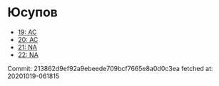 # Юсупов
- [19: AC](19.md)
- [20: AC](20.md)
- [21: NA](21.md)
- [22: NA](22.md)

Commit: 213862d9ef92a9ebeede709bcf7665e8a0d0c3ea
 fetched at: 20201019-061815
